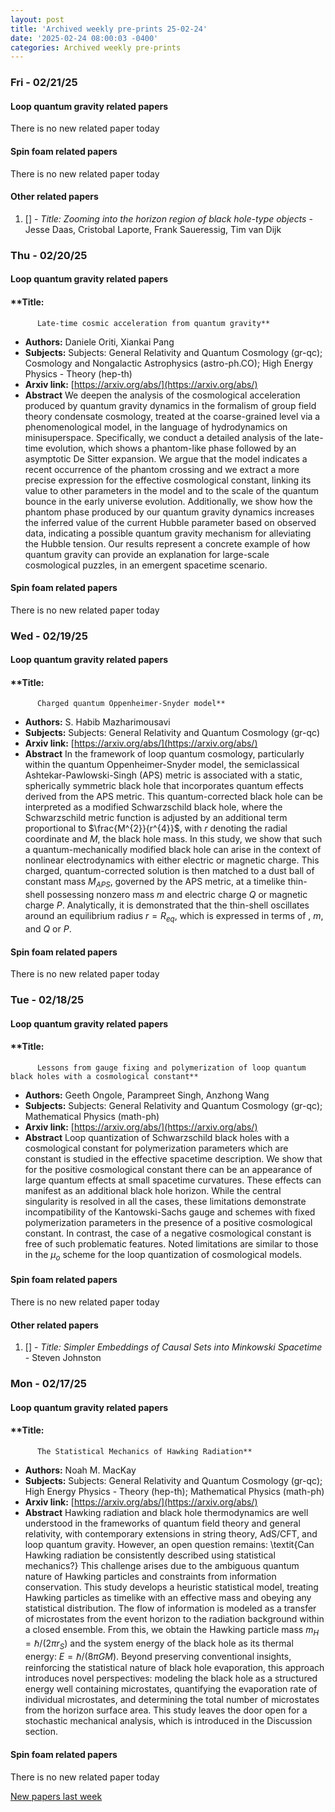 ```yaml
---
layout: post
title: 'Archived weekly pre-prints 25-02-24'
date: '2025-02-24 08:00:03 -0400'
categories: Archived weekly pre-prints
---
```



### Fri - 02/21/25

#### Loop quantum gravity related papers

There is no new related paper today 

#### Spin foam related papers

There is no new related paper today 



#### Other related papers

1. [[]](https://arxiv.org/abs/) - *Title:
          Zooming into the horizon region of black hole-type objects* - Jesse Daas, Cristobal Laporte, Frank Saueressig, Tim van Dijk



### Thu - 02/20/25

#### Loop quantum gravity related papers

#### **Title:
          Late-time cosmic acceleration from quantum gravity**
 - **Authors:** Daniele Oriti, Xiankai Pang
 - **Subjects:** Subjects:
General Relativity and Quantum Cosmology (gr-qc); Cosmology and Nongalactic Astrophysics (astro-ph.CO); High Energy Physics - Theory (hep-th)
 - **Arxiv link:** [https://arxiv.org/abs/](https://arxiv.org/abs/)
 - **Abstract**
 We deepen the analysis of the cosmological acceleration produced by quantum gravity dynamics in the formalism of group field theory condensate cosmology, treated at the coarse-grained level via a phenomenological model, in the language of hydrodynamics on minisuperspace. Specifically, we conduct a detailed analysis of the late-time evolution, which shows a phantom-like phase followed by an asymptotic De Sitter expansion. We argue that the model indicates a recent occurrence of the phantom crossing and we extract a more precise expression for the effective cosmological constant, linking its value to other parameters in the model and to the scale of the quantum bounce in the early universe evolution. Additionally, we show how the phantom phase produced by our quantum gravity dynamics increases the inferred value of the current Hubble parameter based on observed data, indicating a possible quantum gravity mechanism for alleviating the Hubble tension. Our results represent a concrete example of how quantum gravity can provide an explanation for large-scale cosmological puzzles, in an emergent spacetime scenario. 

#### Spin foam related papers

There is no new related paper today 

### Wed - 02/19/25

#### Loop quantum gravity related papers

#### **Title:
          Charged quantum Oppenheimer-Snyder model**
 - **Authors:** S. Habib Mazharimousavi
 - **Subjects:** Subjects:
General Relativity and Quantum Cosmology (gr-qc)
 - **Arxiv link:** [https://arxiv.org/abs/](https://arxiv.org/abs/)
 - **Abstract**
 In the framework of loop quantum cosmology, particularly within the quantum Oppenheimer-Snyder model, the semiclassical Ashtekar-Pawlowski-Singh (APS) metric is associated with a static, spherically symmetric black hole that incorporates quantum effects derived from the APS metric. This quantum-corrected black hole can be interpreted as a modified Schwarzschild black hole, where the Schwarzschild metric function is adjusted by an additional term proportional to $\frac{M^{2}}{r^{4}}$, with $r$ denoting the radial coordinate and $M,$ the black hole mass. In this study, we show that such a quantum-mechanically modified black hole can arise in the context of nonlinear electrodynamics with either electric or magnetic charge. This charged, quantum-corrected solution is then matched to a dust ball of constant mass $M_{APS}$, governed by the APS metric, at a timelike thin-shell possessing nonzero mass $m$ and electric charge $Q$ or magnetic charge $P$. Analytically, it is demonstrated that the thin-shell oscillates around an equilibrium radius $r=R_{eq}$, which is expressed in terms of $% M_{APS}$, $m$, and $Q$ or $P$. 

#### Spin foam related papers

There is no new related paper today 

### Tue - 02/18/25

#### Loop quantum gravity related papers

#### **Title:
          Lessons from gauge fixing and polymerization of loop quantum black holes with a cosmological constant**
 - **Authors:** Geeth Ongole, Parampreet Singh, Anzhong Wang
 - **Subjects:** Subjects:
General Relativity and Quantum Cosmology (gr-qc); Mathematical Physics (math-ph)
 - **Arxiv link:** [https://arxiv.org/abs/](https://arxiv.org/abs/)
 - **Abstract**
 Loop quantization of Schwarzschild black holes with a cosmological constant for polymerization parameters which are constant is studied in the effective spacetime description. We show that for the positive cosmological constant there can be an appearance of large quantum effects at small spacetime curvatures. These effects can manifest as an additional black hole horizon. While the central singularity is resolved in all the cases, these limitations demonstrate incompatibility of the Kantowski-Sachs gauge and schemes with fixed polymerization parameters in the presence of a positive cosmological constant. In contrast, the case of a negative cosmological constant is free of such problematic features. Noted limitations are similar to those in the $\mu_o$ scheme for the loop quantization of cosmological models. 

#### Spin foam related papers

There is no new related paper today 



#### Other related papers

1. [[]](https://arxiv.org/abs/) - *Title:
          Simpler Embeddings of Causal Sets into Minkowski Spacetime* - Steven Johnston



### Mon - 02/17/25

#### Loop quantum gravity related papers

#### **Title:
          The Statistical Mechanics of Hawking Radiation**
 - **Authors:** Noah M. MacKay
 - **Subjects:** Subjects:
General Relativity and Quantum Cosmology (gr-qc); High Energy Physics - Theory (hep-th); Mathematical Physics (math-ph)
 - **Arxiv link:** [https://arxiv.org/abs/](https://arxiv.org/abs/)
 - **Abstract**
 Hawking radiation and black hole thermodynamics are well understood in the frameworks of quantum field theory and general relativity, with contemporary extensions in string theory, AdS/CFT, and loop quantum gravity. However, an open question remains: \textit{Can Hawking radiation be consistently described using statistical mechanics?} This challenge arises due to the ambiguous quantum nature of Hawking particles and constraints from information conservation. This study develops a heuristic statistical model, treating Hawking particles as timelike with an effective mass and obeying any statistical distribution. The flow of information is modeled as a transfer of microstates from the event horizon to the radiation background within a closed ensemble. From this, we obtain the Hawking particle mass $m_H=\hbar/(2\pi r_S)$ and the system energy of the black hole as its thermal energy: $E=\hbar/(8\pi GM)$. Beyond preserving conventional insights, reinforcing the statistical nature of black hole evaporation, this approach introduces novel perspectives: modeling the black hole as a structured energy well containing microstates, quantifying the evaporation rate of individual microstates, and determining the total number of microstates from the horizon surface area. This study leaves the door open for a stochastic mechanical analysis, which is introduced in the Discussion section. 

#### Spin foam related papers

There is no new related paper today 




[New papers last week]({{site.url}}/archived/weekly/pre-prints/2025/02/17/archived_weekly_papers.html)